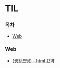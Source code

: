 # TIL



### 목차

- [Web](https://github.com/omnireader0/TIL#Web)

  

### Web

- [(생활코딩) - html 요약](https://github.com/omnireader0/TIL/issues/1)